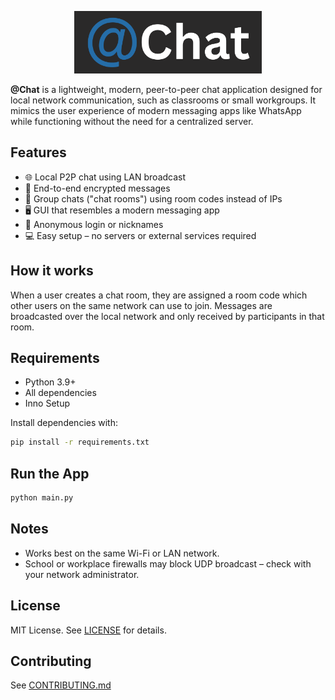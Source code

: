 <p align="center">
  <picture>
    <img src="assets/Logo.png" alt="@Chat Logo" width="300">
  </picture>
</p>

**@Chat** is a lightweight, modern, peer-to-peer chat application designed for local network communication, such as classrooms or small workgroups. It mimics the user experience of modern messaging apps like WhatsApp while functioning without the need for a centralized server.

## Features

- 🌐 Local P2P chat using LAN broadcast
- 🔐 End-to-end encrypted messages
- 👥 Group chats ("chat rooms") using room codes instead of IPs
- 🖥️ GUI that resembles a modern messaging app
- 🪪 Anonymous login or nicknames
- 💻 Easy setup – no servers or external services required

## How it works

When a user creates a chat room, they are assigned a room code which other users on the same network can use to join. Messages are broadcasted over the local network and only received by participants in that room.

## Requirements

- Python 3.9+
- All dependencies
- Inno Setup

Install dependencies with:

```bash
pip install -r requirements.txt
```

## Run the App

```bash
python main.py
```

## Notes

- Works best on the same Wi-Fi or LAN network.
- School or workplace firewalls may block UDP broadcast – check with your network administrator.

## License

MIT License. See [LICENSE](LICENSE) for details.

## Contributing
See [CONTRIBUTING.md](CONTRIBUTING.md)
